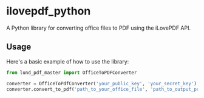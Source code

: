 # ilovepdf_python

A Python library for converting office files to PDF using the iLovePDF API.

## Usage

Here's a basic example of how to use the library:

```python
from lund_pdf_master import OfficeToPDFConverter

converter = OfficeToPdfConverter('your_public_key', 'your_secret_key')
converter.convert_to_pdf('path_to_your_office_file', 'path_to_output_pdf')
```
